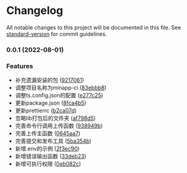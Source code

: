 # Changelog

All notable changes to this project will be documented in this file. See [standard-version](https://github.com/conventional-changelog/standard-version) for commit guidelines.

### 0.0.1 (2022-08-01)


### Features

* 补充遗漏安装的包 ([9217061](https://github.com/johnhom1024/mp-cli/commit/921706120ed0a9eadc327c457da7d0db0cc50c17))
* 调整项目名称为minapp-ci ([83ebbb8](https://github.com/johnhom1024/mp-cli/commit/83ebbb8eb9b65a6041256c566de95a017684b919))
* 调整ts.config.json的配置 ([e277c25](https://github.com/johnhom1024/mp-cli/commit/e277c2546e03c00a7f392cd2e1fb3f33db60998b))
* 更新package.json ([8fca4b5](https://github.com/johnhom1024/mp-cli/commit/8fca4b575c7b20c3b438f7df3041192274713b2a))
* 更新prettierrc ([b2ca07d](https://github.com/johnhom1024/mp-cli/commit/b2ca07dfb43941e2c1c2dffcd4f7cbcfae20e65b))
* 忽略lib打包后的文件夹 ([af798d5](https://github.com/johnhom1024/mp-cli/commit/af798d5f3228da3c76e010beed9b28a2114b03d5))
* 完善命令行调用上传函数 ([938949b](https://github.com/johnhom1024/mp-cli/commit/938949b9c87291afe3da6314534cf66c610e8a44))
* 完善上传主函数 ([0645aa7](https://github.com/johnhom1024/mp-cli/commit/0645aa7b6b03914e298868f77d2b98cfa806d033))
* 完善提交和发布工具 ([5ba354b](https://github.com/johnhom1024/mp-cli/commit/5ba354bc304096de1671c444751c11ddd867dd25))
* 新增.env的示例 ([2f3ec90](https://github.com/johnhom1024/mp-cli/commit/2f3ec907a9750188bbdd7309d869681ff2b59c19))
* 新增错误输出函数 ([33deb23](https://github.com/johnhom1024/mp-cli/commit/33deb23dba59c01d1ee3d1d57e5ad408cdb2991e))
* 新增可执行权限 ([0eb082c](https://github.com/johnhom1024/mp-cli/commit/0eb082c81771c7e833458f876e1598ebea559989))
